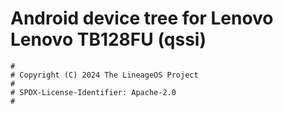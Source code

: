 # Android device tree for Lenovo Lenovo TB128FU (qssi)

```
#
# Copyright (C) 2024 The LineageOS Project
#
# SPDX-License-Identifier: Apache-2.0
#
```
